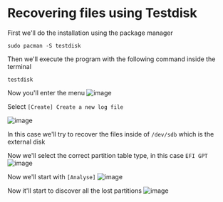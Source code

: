 # Recovering files using Testdisk
First we'll do the installation using the package manager
```shell
sudo pacman -S testdisk
```
Then we'll execute the program with the following command inside the terminal
```shell
testdisk
```
Now you'll enter the menu
![image](https://hackmd.io/_uploads/B1Bhsnsl0.png)

Select `[Create] Create a new log file`


![image](https://hackmd.io/_uploads/Bkt-TaolC.png)


In this case we'll try to recover the files inside of `/dev/sdb` which is the external disk

Now we'll select the correct partition table type, in this case `EFI GPT`
![image](https://hackmd.io/_uploads/S1fSTTol0.png)

Now we'll start with `[Analyse]`
![image](https://hackmd.io/_uploads/rysupasx0.png)

Now it'll start to discover all the lost partitions
![image](https://hackmd.io/_uploads/HJcBy1hgC.png)





```shell

```

```shell

```

```shell

```

```shell

```